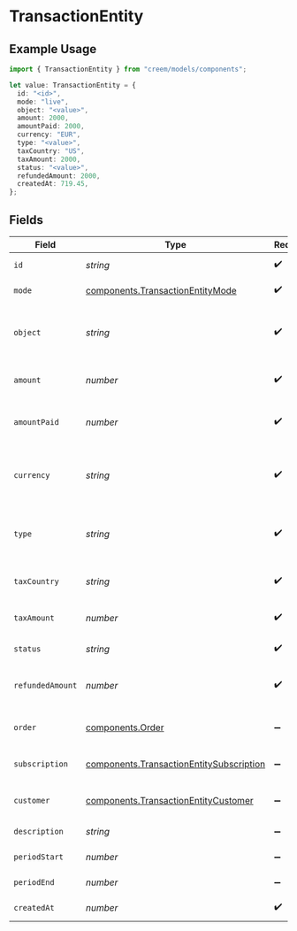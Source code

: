 # TransactionEntity

## Example Usage

```typescript
import { TransactionEntity } from "creem/models/components";

let value: TransactionEntity = {
  id: "<id>",
  mode: "live",
  object: "<value>",
  amount: 2000,
  amountPaid: 2000,
  currency: "EUR",
  type: "<value>",
  taxCountry: "US",
  taxAmount: 2000,
  status: "<value>",
  refundedAmount: 2000,
  createdAt: 719.45,
};
```

## Fields

| Field                                                                                                | Type                                                                                                 | Required                                                                                             | Description                                                                                          | Example                                                                                              |
| ---------------------------------------------------------------------------------------------------- | ---------------------------------------------------------------------------------------------------- | ---------------------------------------------------------------------------------------------------- | ---------------------------------------------------------------------------------------------------- | ---------------------------------------------------------------------------------------------------- |
| `id`                                                                                                 | *string*                                                                                             | :heavy_check_mark:                                                                                   | Unique identifier for the object.                                                                    |                                                                                                      |
| `mode`                                                                                               | [components.TransactionEntityMode](../../models/components/transactionentitymode.md)                 | :heavy_check_mark:                                                                                   | String representing the environment.                                                                 |                                                                                                      |
| `object`                                                                                             | *string*                                                                                             | :heavy_check_mark:                                                                                   | String representing the object’s type. Objects of the same type share the same value.                |                                                                                                      |
| `amount`                                                                                             | *number*                                                                                             | :heavy_check_mark:                                                                                   | The transaction amount in cents. 1000 = $10.00                                                       | 2000                                                                                                 |
| `amountPaid`                                                                                         | *number*                                                                                             | :heavy_check_mark:                                                                                   | The amount the customer paid in cents. 1000 = $10.00                                                 | 2000                                                                                                 |
| `currency`                                                                                           | *string*                                                                                             | :heavy_check_mark:                                                                                   | Three-letter ISO currency code, in uppercase. Must be a supported currency.                          | EUR                                                                                                  |
| `type`                                                                                               | *string*                                                                                             | :heavy_check_mark:                                                                                   | The type of transaction. payment(one time payments) and invoice(subscription)                        |                                                                                                      |
| `taxCountry`                                                                                         | *string*                                                                                             | :heavy_check_mark:                                                                                   | The ISO alpha-2 country code where tax is collected.                                                 | US                                                                                                   |
| `taxAmount`                                                                                          | *number*                                                                                             | :heavy_check_mark:                                                                                   | The sale tax amount in cents. 1000 = $10.00                                                          | 2000                                                                                                 |
| `status`                                                                                             | *string*                                                                                             | :heavy_check_mark:                                                                                   | Status of the transaction.                                                                           |                                                                                                      |
| `refundedAmount`                                                                                     | *number*                                                                                             | :heavy_check_mark:                                                                                   | The amount that has been refunded in cents. 1000 = $10.00                                            | 2000                                                                                                 |
| `order`                                                                                              | [components.Order](../../models/components/order.md)                                                 | :heavy_minus_sign:                                                                                   | The order associated with the transaction.                                                           |                                                                                                      |
| `subscription`                                                                                       | [components.TransactionEntitySubscription](../../models/components/transactionentitysubscription.md) | :heavy_minus_sign:                                                                                   | The subscription associated with the transaction.                                                    |                                                                                                      |
| `customer`                                                                                           | [components.TransactionEntityCustomer](../../models/components/transactionentitycustomer.md)         | :heavy_minus_sign:                                                                                   | The customer associated with the transaction.                                                        |                                                                                                      |
| `description`                                                                                        | *string*                                                                                             | :heavy_minus_sign:                                                                                   | The description of the transaction.                                                                  |                                                                                                      |
| `periodStart`                                                                                        | *number*                                                                                             | :heavy_minus_sign:                                                                                   | Start period for the invoice as timestamp                                                            |                                                                                                      |
| `periodEnd`                                                                                          | *number*                                                                                             | :heavy_minus_sign:                                                                                   | End period for the invoice as timestamp                                                              |                                                                                                      |
| `createdAt`                                                                                          | *number*                                                                                             | :heavy_check_mark:                                                                                   | Creation date of the order as timestamp                                                              |                                                                                                      |